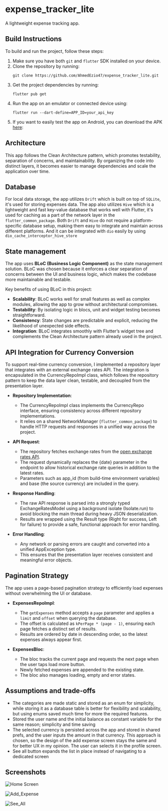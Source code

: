 # expense_tracker_lite

A lightweight expense tracking app.

## Build Instructions

To build and run the project, follow these steps:

1. Make sure you have both `git` and `flutter` SDK installed on your device.
2. Clone the repository by running:
   ```
   git clone https://github.com/AhmedEzio47/expense_tracker_lite.git
   ```
3. Get the project dependencies by running:
   ```
   flutter pub get
   ```
4. Run the app on an emulator or connected device using:
   ```
   flutter run --dart-define=APP_ID=your_api_key
   ```
5. If you want to easily test the app on Android, you can download the
   APK [here](https://drive.google.com/file/d/1JIAMA-SLWO2F960hFE8CbZ_J9eFVAykQ/view?usp=sharing):

## Architecture

This app follows the Clean Architecture pattern, which promotes testability, separation of concerns,
and maintainability. By organizing the code into distinct layers, it becomes easier to manage
dependencies and scale the application over time.

## Database

For local data storage, the app utilizes `Drift` which is built on top of `SQLite`, it's used for storing expenses data.
The app also utilizes `Hive` which is a lightweight and fast key-value database that works
well with Flutter, it's used for caching as a part of the network layer in the `flutter_common_package`.
Both `Drift` and `Hive` do not require a platform-specific database setup, making them easy to
integrate and maintain across different platforms. And it can be integrated with `dio` easily
by using `dio_cache_interceptor_hive_store`

## State management

The app uses **BLoC (Business Logic Component)** as the state management solution. BLoC was chosen because it enforces a clear separation of concerns between the UI and business logic, which makes the codebase more maintainable and testable.  

Key benefits of using BLoC in this project:
- **Scalability**: BLoC works well for small features as well as complex modules, allowing the app to grow without architectural compromises.  
- **Testability**: By isolating logic in blocs, unit and widget testing becomes straightforward.  
- **Consistency**: State changes are predictable and explicit, reducing the likelihood of unexpected side effects.  
- **Integration**: BLoC integrates smoothly with Flutter’s widget tree and complements the Clean Architecture pattern already used in the project.  

## API Integration for Currency Conversion

To support real-time currency conversion, I implemented a repository layer that integrates with an external exchange rates API. 
The integration is encapsulated in the CurrencyRepoImpl class, which follows the repository pattern to keep the data layer clean, testable, and decoupled from the presentation layer.

- **Repository Implementation**:  
  - The CurrencyRepoImpl class implements the CurrencyRepo interface, ensuring consistency across different repository implementations.  
  - It relies on a shared NetworkManager (`flutter_common_package`) to handle HTTP requests and responses in a unified way across the project.  

- **API Request**:  
  - The repository fetches exchange rates from the [open exchange rates API](https://openexchangerates.org).  
  - The request dynamically replaces the {date} parameter in the endpoint to allow historical exchange rate queries in addition to the latest rates.  
  - Parameters such as app_id (from build-time environment variables) and base (the source currency) are included in the query.  

- **Response Handling**:  
  - The raw API response is parsed into a strongly typed ExchangeRatesModel using a background isolate (Isolate.run) to avoid blocking the main thread during heavy JSON deserialization.  
  - Results are wrapped using the Result type (Right for success, Left for failure) to provide a safe, functional approach for error handling.  

- **Error Handling**:  
  - Any network or parsing errors are caught and converted into a unified AppException type.  
  - This ensures that the presentation layer receives consistent and meaningful error objects.

## Pagination Strategy

The app uses a page-based pagination strategy to efficiently load expenses without overwhelming the UI or database.

- **ExpensesRepoImpl**:
   - The `getExpenses` method accepts a `page` parameter and applies a `limit` and `offset` when querying the database.
   - The offset is calculated as `kPerPage * (page - 1)`, ensuring each page fetches a distinct set of results.
   - Results are ordered by date in descending order, so the latest expenses always appear first.

- **ExpensesBloc**:
   - The bloc tracks the current page and requests the next page when the user taps load more button.
   - Newly fetched expenses are appended to the existing state.
   - The bloc also manages loading, empty and error states.

## Assumptions and trade-offs
   - The categories are made static and stored as an enum for simplicity, 
      while storing it as a database table is better for flexibility and scalability,
      but using enums saved much time for more the required features.
   - Stored the user name and the initial balance as constant variable for the same reason; simplicity and time saving
   - The selected currency is persisted across the app and stored in shared prefs, and the user inputs the amount in that currency.
      This approach is chosen, so the design of the add expense screen stays the same and for better UX in my opinion.
      The user can selects it in the profile screen.
   - See all button expands the list in place instead of navigating to a dedicated screen


## Screenshots

![Home Screen](assets/screenshots/home.png)


![Add_Expense](assets/screenshots/add_expense.png)


![See_All](assets/screenshots/see_all.png)



